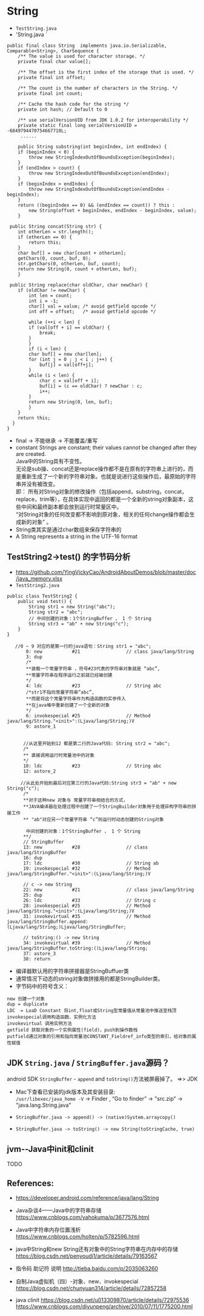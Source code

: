 #  String

- `TestString.java`  
- 'String.java `

```
public final class String  implements java.io.Serializable, Comparable<String>, CharSequence {
    /** The value is used for character storage. */
    private final char value[];
 
    /** The offset is the first index of the storage that is used. */
    private final int offset;
 
    /** The count is the number of characters in the String. */
    private final int count;
 
    /** Cache the hash code for the string */
    private int hash; // Default to 0
 
    /** use serialVersionUID from JDK 1.0.2 for interoperability */
    private static final long serialVersionUID = -6849794470754667710L;
     ......
     
    public String substring(int beginIndex, int endIndex) {
    if (beginIndex < 0) {
        throw new StringIndexOutOfBoundsException(beginIndex);
    }
    if (endIndex > count) {
        throw new StringIndexOutOfBoundsException(endIndex);
    }
    if (beginIndex > endIndex) {
        throw new StringIndexOutOfBoundsException(endIndex - beginIndex);
    }
    return ((beginIndex == 0) && (endIndex == count)) ? this :
        new String(offset + beginIndex, endIndex - beginIndex, value);
    }
 
 public String concat(String str) {
    int otherLen = str.length();
    if (otherLen == 0) {
        return this;
    }
    char buf[] = new char[count + otherLen];
    getChars(0, count, buf, 0);
    str.getChars(0, otherLen, buf, count);
    return new String(0, count + otherLen, buf);
    }
 
 public String replace(char oldChar, char newChar) {
    if (oldChar != newChar) {
        int len = count;
        int i = -1;
        char[] val = value; /* avoid getfield opcode */
        int off = offset;   /* avoid getfield opcode */
 
        while (++i < len) {
        if (val[off + i] == oldChar) {
            break;
        }
        }
        if (i < len) {
        char buf[] = new char[len];
        for (int j = 0 ; j < i ; j++) {
            buf[j] = val[off+j];
        }
        while (i < len) {
            char c = val[off + i];
            buf[i] = (c == oldChar) ? newChar : c;
            i++;
        }
        return new String(0, len, buf);
        }
    }
    return this;
  }   
}
```

- final -> 不能继承 -> 不能覆盖/重写
- constant
Strings are constant; their values cannot be changed after they are created.  
Java中的String具有不变性。       
无论是sub操、concat还是replace操作都不是在原有的字符串上进行的，而是重新生成了一个新的字符串对象。也就是说进行这些操作后，最原始的字符串并没有被改变。  
即： 所有对String对象的修改操作（包括append，substring，concat，replace，trim等），在具体实现中返回的都是一个全新的string对象副本，这些中间和最终副本都会放到运行时常量区中。  
“对String对象的任何改变都不影响到原对象，相关的任何change操作都会生成新的对象” 。    
- String类其实是通过char数组来保存字符串的
- A String represents a string in the UTF-16 format  

##  TestString2->test()   的字节码分析  
- https://github.com/YingVickyCao/AndroidAboutDemos/blob/master/doc/java_memory.xlsx
- `TestString2.java`


```
public class TestString2 {
    public void test() {
        String str1 = new String("abc");
        String str2 = "abc";
        // 中间创建的对象：1个StringBuffer ， 1 个 String
        String str3 = "ab" + new String("c");
    }
}
```

```
   //0 ~ 9 对应的是第一行的java语句：String str1 = "abc";
       0: new           #21                 // class java/lang/String
       3: dup
       /*
       **装载一个常量字符串 ，符号#23代表的字符串对象就是 “abc”,
       **常量字符串在程序运行之前就已经被创建
       */
       4: ldc           #23                 // String abc
       /*str1不指向常量字符串“abc”,
       **而是将这个常量字符串作为构造函数的实参传入
       **在java堆中重新创建了一个全新的对象
       */
       6: invokespecial #25                 // Method java/lang/String."<init>":(Ljava/lang/String;)V
       9: astore_1


      //从这里开始到12 都是第二行的Java代码: String str2 = "abc";
      /*
      ** 直接调用运行时常量池中的对象
      */
      10: ldc           #23                 // String abc
      12: astore_2

     //从此处开始到最后对应第三行的Java代码:String str3 = "ab" + new String("c");
      /*
      **对于这种new 对象与 常量字符串相结合的方式，
      **JAVA编译器在处理过程中创建了一个StringBuilder对象用于处理异构字符串的拼接工作
      ** "ab"对应另一个常量字符串 “c”则运行时动态创建的String对象

       中间创建的对象：1个StringBuffer ， 1 个 String
      **/
      // StringBuffer
      13: new           #28                 // class java/lang/StringBuffer
      16: dup
      17: ldc           #30                 // String ab
      19: invokespecial #32                 // Method java/lang/StringBuffer."<init>":(Ljava/lang/String;)V

      // c -> new String
      22: new           #21                 // class java/lang/String
      25: dup
      26: ldc           #33                 // String c
      28: invokespecial #25                 // Method java/lang/String."<init>":(Ljava/lang/String;)V
      31: invokevirtual #35                 // Method java/lang/StringBuffer.append:(Ljava/lang/String;)Ljava/lang/StringBuffer;

      // toString:() -> new String
      34: invokevirtual #39                 // Method java/lang/StringBuffer.toString:()Ljava/lang/String;
      37: astore_3
      38: return
```

- 编译器默认用的字符串拼接器是StringBuffuer类
- 通常情况下动态的string对象做拼接用的都是StringBuilder类。 
-  字节码中的符号含义：    
```
new 创建一个对象
dup = duplicate
LDC  = LoaD Constant 将int,float或String型常量值从常量池中推送至栈顶 
invokespecial调用构造函数、实例化方法
invokevirtual 调用实例方法 
getfield 获取对象的一个实例属性(field)，push到操作数栈
putfield通过对象的引用和指向常量池CONSTANT_Fieldref_info类型的索引，给对象的属性赋值
```

## JDK `String.java` / `StringBuffer.java`源码？  

android SDK `StringBuffer` - `append` and `toString()`方法被屏蔽掉了。 =>> JDK   

- Mac下查看已安装的jdk版本及其安装目录:   
`/usr/libexec/java_home -V` -> Finder , “Go to finder”  -> "src.zip" -> "java.lang.String.java"

- `StringBuffer.java -> append() -> (native)System.arraycopy()`      
- `StringBuffer.java -> toString() -> new String(toStringCache, true)`       

## jvm--Java中init和clinit
TODO

 
## References:
- https://developer.android.com/reference/java/lang/String

- Java杂谈4——Java中的字符串存储  https://www.cnblogs.com/yahokuma/p/3677576.html
- Java中字符串内存位置浅析 https://www.cnblogs.com/holten/p/5782596.html
- java中String和new String还有对象中的String字符串在内存中的存储   https://blog.csdn.net/penyoudi1/article/details/79163567
- 指令码 助记符 说明  http://tieba.baidu.com/p/2035063260
- 自制Java虚拟机（四）-对象、new、invokespecial  https://blog.csdn.net/chunyuan314/article/details/72857258
- java clinit
https://blog.csdn.net/u013309870/article/details/72975536
https://www.cnblogs.com/diyunpeng/archive/2010/07/11/1775200.html